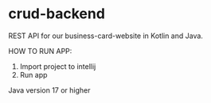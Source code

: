 # crud-backend
REST API for our business-card-website in Kotlin and Java.

HOW TO RUN APP:
1. Import project to intellij 
2. Run app

Java version 17 or higher
